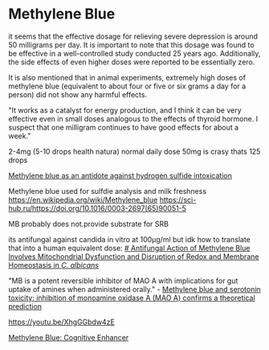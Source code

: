 # Methylene Blue
it seems that the effective dosage for relieving severe depression is around 50 milligrams per day. It is important to note that this dosage was found to be effective in a well-controlled study conducted 25 years ago. Additionally, the side effects of even higher doses were reported to be essentially zero.

It is also mentioned that in animal experiments, extremely high doses of methylene blue (equivalent to about four or five or six grams a day for a person) did not show any harmful effects.

"It works as a catalyst for energy production, and I think it can be very effective even in small doses analogous to the effects of thyroid hormone. I suspect that one milligram continues to have good effects for about a week."

2-4mg (5-10 drops health natura) normal daily dose
50mg is crasy thats 125 drops

  
[Methylene blue as an antidote against hydrogen sulfide intoxication](https://grantome.com/grant/NIH/U01-NS097162-01)

Methylene blue used for sulfdie analysis and milk freshness https://en.wikipedia.org/wiki/Methylene_blue https://sci-hub.ru/https://doi.org/10.1016/0003-2697(65)90051-5

MB probably does not.provide substrate for SRB

its antifungal against candida in vitro at 100µg/ml but idk how to translate that into a human equivalent dose: [# Antifungal Action of Methylene Blue Involves Mitochondrial Dysfunction and Disruption of Redox and Membrane Homeostasis in _C. albicans_](https://www.ncbi.nlm.nih.gov/pmc/articles/PMC4780517/)

"MB is a potent reversible inhibitor of MAO A with implications for gut uptake of amines when administered orally." - [Methylene blue and serotonin toxicity: inhibition of monoamine oxidase A (MAO A) confirms a theoretical prediction](https://pubmed.ncbi.nlm.nih.gov/17721552/)

https://youtu.be/XhgGGbdw4zE

[Methylene Blue: Cognitive Enhancer](https://www.mitohealth.ca/methylene-blue/)